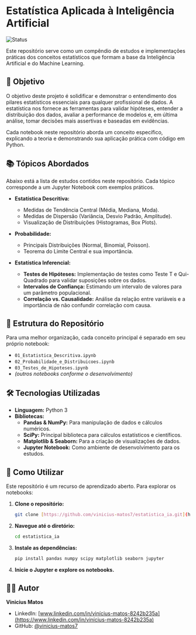# Estatística Aplicada à Inteligência Artificial

![Status](https://img.shields.io/badge/Status-Em%20Desenvolvimento-blue)

Este repositório serve como um compêndio de estudos e implementações práticas dos conceitos estatísticos que formam a base da Inteligência Artificial e do Machine Learning.

## 🎯 Objetivo

O objetivo deste projeto é solidificar e demonstrar o entendimento dos pilares estatísticos essenciais para qualquer profissional de dados. A estatística nos fornece as ferramentas para validar hipóteses, entender a distribuição dos dados, avaliar a performance de modelos e, em última análise, tomar decisões mais assertivas e baseadas em evidências.

Cada notebook neste repositório aborda um conceito específico, explicando a teoria e demonstrando sua aplicação prática com código em Python.

## 📚 Tópicos Abordados

Abaixo está a lista de estudos contidos neste repositório. Cada tópico corresponde a um Jupyter Notebook com exemplos práticos.

-   **Estatística Descritiva:**
    -   Medidas de Tendência Central (Média, Mediana, Moda).
    -   Medidas de Dispersão (Variância, Desvio Padrão, Amplitude).
    -   Visualização de Distribuições (Histogramas, Box Plots).

-   **Probabilidade:**
    -   Principais Distribuições (Normal, Binomial, Poisson).
    -   Teorema do Limite Central e sua importância.

-   **Estatística Inferencial:**
    -   **Testes de Hipóteses:** Implementação de testes como Teste T e Qui-Quadrado para validar suposições sobre os dados.
    -   **Intervalos de Confiança:** Estimando um intervalo de valores para um parâmetro populacional.
    -   **Correlação vs. Causalidade:** Análise da relação entre variáveis e a importância de não confundir correlação com causa.

## 📁 Estrutura do Repositório

Para uma melhor organização, cada conceito principal é separado em seu próprio notebook:

-   `01_Estatistica_Descritiva.ipynb`
-   `02_Probabilidade_e_Distribuicoes.ipynb`
-   `03_Testes_de_Hipoteses.ipynb`
-   *(outros notebooks conforme o desenvolvimento)*

## 🛠️ Tecnologias Utilizadas

-   **Linguagem:** Python 3
-   **Bibliotecas:**
    -   **Pandas & NumPy:** Para manipulação de dados e cálculos numéricos.
    -   **SciPy:** Principal biblioteca para cálculos estatísticos e científicos.
    -   **Matplotlib & Seaborn:** Para a criação de visualizações de dados.
    -   **Jupyter Notebook:** Como ambiente de desenvolvimento para os estudos.

## 🚀 Como Utilizar

Este repositório é um recurso de aprendizado aberto. Para explorar os notebooks:

1.  **Clone o repositório:**
    ```bash
    git clone [https://github.com/vinicius-matos7/estatistica_ia.git](https://github.com/vinicius-matos7/estatistica_ia.git)
    ```
2.  **Navegue até o diretório:**
    ```bash
    cd estatistica_ia
    ```
3.  **Instale as dependências:**
    ```bash
    pip install pandas numpy scipy matplotlib seaborn jupyter
    ```
4.  **Inicie o Jupyter e explore os notebooks.**

## 👨‍💻 Autor

**Vinicius Matos**

-   LinkedIn: [www.linkedin.com/in/vinícius-matos-8242b235a](https://www.linkedin.com/in/vinícius-matos-8242b235a)
-   GitHub: [@vinicius-matos7](https://github.com/vinicius-matos7)
